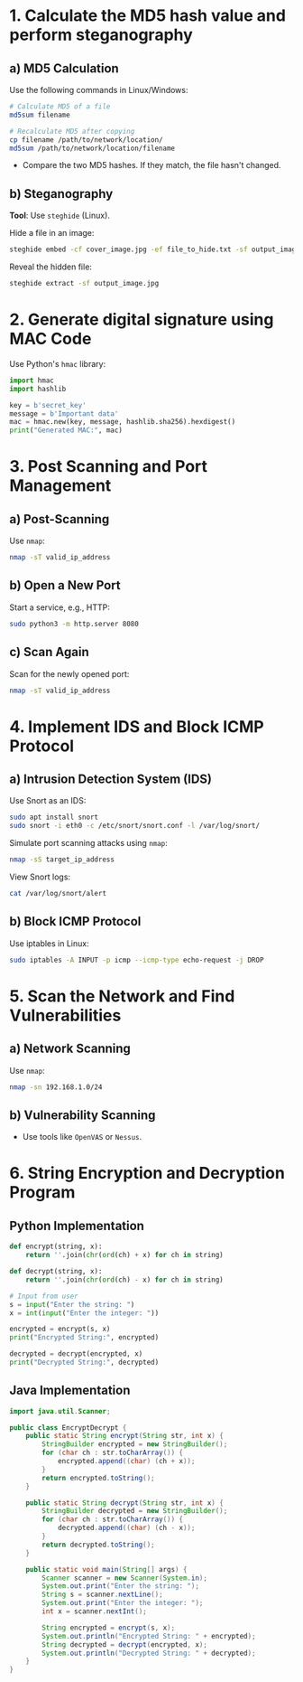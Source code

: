 # 1. Calculate the MD5 hash value and perform steganography

## a) MD5 Calculation
Use the following commands in Linux/Windows:
```bash
# Calculate MD5 of a file
md5sum filename

# Recalculate MD5 after copying
cp filename /path/to/network/location/
md5sum /path/to/network/location/filename
```
* Compare the two MD5 hashes. If they match, the file hasn't changed.

## b) Steganography
**Tool**: Use `steghide` (Linux).

Hide a file in an image:
```bash
steghide embed -cf cover_image.jpg -ef file_to_hide.txt -sf output_image.jpg
```

Reveal the hidden file:
```bash
steghide extract -sf output_image.jpg
```

# 2. Generate digital signature using MAC Code
Use Python's `hmac` library:
```python
import hmac
import hashlib

key = b'secret_key'
message = b'Important data'
mac = hmac.new(key, message, hashlib.sha256).hexdigest()
print("Generated MAC:", mac)
```

# 3. Post Scanning and Port Management

## a) Post-Scanning
Use `nmap`:
```bash
nmap -sT valid_ip_address
```

## b) Open a New Port
Start a service, e.g., HTTP:
```bash
sudo python3 -m http.server 8080
```

## c) Scan Again
Scan for the newly opened port:
```bash
nmap -sT valid_ip_address
```

# 4. Implement IDS and Block ICMP Protocol

## a) Intrusion Detection System (IDS)
Use Snort as an IDS:
```bash
sudo apt install snort
sudo snort -i eth0 -c /etc/snort/snort.conf -l /var/log/snort/
```

Simulate port scanning attacks using `nmap`:
```bash
nmap -sS target_ip_address
```

View Snort logs:
```bash
cat /var/log/snort/alert
```

## b) Block ICMP Protocol
Use iptables in Linux:
```bash
sudo iptables -A INPUT -p icmp --icmp-type echo-request -j DROP
```

# 5. Scan the Network and Find Vulnerabilities

## a) Network Scanning
Use `nmap`:
```bash
nmap -sn 192.168.1.0/24
```

## b) Vulnerability Scanning
* Use tools like `OpenVAS` or `Nessus`.

# 6. String Encryption and Decryption Program

## Python Implementation
```python
def encrypt(string, x):
    return ''.join(chr(ord(ch) + x) for ch in string)

def decrypt(string, x):
    return ''.join(chr(ord(ch) - x) for ch in string)

# Input from user
s = input("Enter the string: ")
x = int(input("Enter the integer: "))

encrypted = encrypt(s, x)
print("Encrypted String:", encrypted)

decrypted = decrypt(encrypted, x)
print("Decrypted String:", decrypted)
```

## Java Implementation
```java
import java.util.Scanner;

public class EncryptDecrypt {
    public static String encrypt(String str, int x) {
        StringBuilder encrypted = new StringBuilder();
        for (char ch : str.toCharArray()) {
            encrypted.append((char) (ch + x));
        }
        return encrypted.toString();
    }

    public static String decrypt(String str, int x) {
        StringBuilder decrypted = new StringBuilder();
        for (char ch : str.toCharArray()) {
            decrypted.append((char) (ch - x));
        }
        return decrypted.toString();
    }

    public static void main(String[] args) {
        Scanner scanner = new Scanner(System.in);
        System.out.print("Enter the string: ");
        String s = scanner.nextLine();
        System.out.print("Enter the integer: ");
        int x = scanner.nextInt();

        String encrypted = encrypt(s, x);
        System.out.println("Encrypted String: " + encrypted);
        String decrypted = decrypt(encrypted, x);
        System.out.println("Decrypted String: " + decrypted);
    }
}
```
